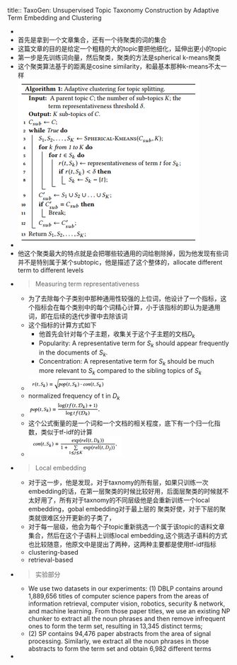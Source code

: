 title:: TaxoGen: Unsupervised Topic Taxonomy Construction by Adaptive Term Embedding and Clustering

-
- 首先是拿到一个文章集合，还有一个待聚类的词的集合
- 这篇文章的目的是给定一个粗糙的大的topic要把他细化，延伸出更小的topic
- 第一步是先训练词向量，然后聚类，聚类的方法是spherical k-means聚类
- 这个聚类算法基于的距离是cosine similarity，和最基本那种k-means不太一样
- ![image.png](../assets/image_1668328706433_0.png)
- 他这个聚类最大的特点就是会把哪些较通用的词给剔除掉，因为他发现有些词并不是特别属于某个subtopic，他是描述了这个整体的，allocate different term to different levels
-
  >Measuring term representativeness
	- 为了去除每个子类别中那种通用性较强的上位词，他设计了一个指标，这个指标会在每个类别中的每个词精心计算，小于该指标的即认为是通用词，即在后续的迭代步骤中去除该词
	- 这个指标的计算方式如下
		- 他首先会针对每个子主题，收集关于这个子主题的文档$D_k$
		- Popularity: A representative term for $S_k$ should appear frequently in the documents of $S_k$.
		- Concentration: A representative term for $S_k$ should be much more relevant to $S_k$ compared to the sibling topics of $S_k$
	- ![image.png](../assets/image_1668329369301_0.png)
	- normalized frequency of t in $D_k$
	- ![image.png](../assets/image_1668329382336_0.png)
	- 这个公式衡量的是一个词和一个文档的相关程度，底下有一个归一化指数，类似于tf-idf的计算
	- ![image.png](../assets/image_1668329394252_0.png)
-
  >Local embedding
	- 对于这一步，他是发现，对于taxnomy的所有层，如果只训练一次embedding的话，在第一层聚类的时候比较好用，后面层聚类的时候就不太好用了，所有对于taxnomy的不同层级他是会重新训练一个local embedding，gobal embedding对于最上层的 聚类好使，对于下层的聚类就很难区分开更新的子类了，
	- 对于每一层级，他会为每个子topic重新挑选一个属于该topic的语料文章集合，然后在这个子语料上训练local embedding,这个挑选子语料的方式也比较随意，他原文中是提出了两种，这两种主要都是使用tf-idf指标
	- clustering-based
	- retrieval-based
-
  >实验部分
	- We use two datasets in our experiments: (1) DBLP contains around 1,889,656 titles of computer science papers from the areas of information retrieval, computer vision, robotics, security & network, and machine learning. From those paper titles, we use an existing NP chunker to extract all the noun phrases and then remove infrequent ones to form the term set, resulting in 13,345 distinct terms;
	- (2) SP contains 94,476 paper abstracts from the area of signal processing. Similarly, we extract all the noun phrases in those abstracts to form the term set and obtain 6,982
	  different terms
-